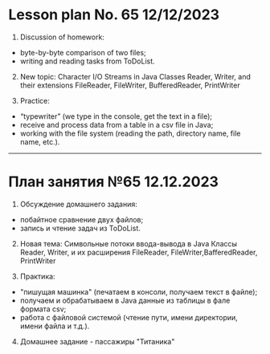 # Lesson plan No. 65 12/12/2023

1. Discussion of homework:
- byte-by-byte comparison of two files;
- writing and reading tasks from ToDoList.

2. New topic:
   Character I/O Streams in Java
   Classes Reader, Writer, and their extensions FileReader, FileWriter, BufferedReader, PrintWriter

3. Practice:
- “typewriter” (we type in the console, get the text in a file);
- receive and process data from a table in a csv file in Java;
- working with the file system (reading the path, directory name, file name, etc.).


___________________________________________

# План занятия №65 12.12.2023

1. Обcуждение домашнего задания: 
- побайтное сравнение двух файлов;
- запись и чтение задач из ToDoList.

2. Новая тема:
Символьные потоки ввода-вывода в Java
Классы Reader, Writer, и их расширения FileReader, FileWriter,BafferedReader, PrintWriter

3. Практика:
- "пишущая машинка" (печатаем в консоли, получаем текст в файле);
- получаем и обрабатываем в Java данные из таблицы в фале формата csv;
- работа с файловой системой (чтение пути, имени директории, имени файла и т.д.).

4. Домашнее задание - пассажиры "Титаника"







